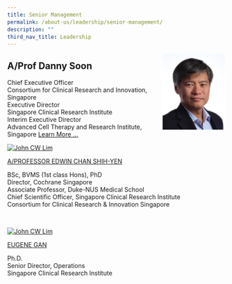 ```yaml
---
title: Senior Management
permalink: /about-us/leadership/senior-management/
description: ""
third_nav_title: Leadership
---
```

<img src="/images/Leadership/Senior%20Management/a-prof-danny-soon.png" style="width:150px" align="right">

A/Prof Danny Soon
---------------------

Chief Executive Officer  
Consortium for Clinical Research and Innovation, Singapore  
Executive Director  
Singapore Clinical Research Institute  
Interim Executive Director  
Advanced Cell Therapy and Research Institute, Singapore
[Learn More ...](/bio/dr-danny-soon)


[![John CW Lim](https://www.scri.edu.sg/wp-content/uploads/2016/03/3_PROFESSOR-EDWIN-CHAN-SHIH-YEN.jpg)](https://www.scri.edu.sg/about-us/leadership/senior-management/aprof-edwin-chan-shih-yen/)

[A/PROFESSOR EDWIN CHAN SHIH-YEN](https://www.scri.edu.sg/about-us/leadership/senior-management/aprof-edwin-chan-shih-yen/)

BSc, BVMS (1st class Hons), PhD  
Director, Cochrane Singapore  
Associate Professor, Duke-NUS Medical School  
Chief Scientific Officer, Singapore Clinical Research Institute  
Consortium for Clinical Research &amp; Innovation Singapore

&nbsp;

[![John CW Lim](https://www.scri.edu.sg/wp-content/uploads/2022/03/eugene.png)](https://www.scri.edu.sg/about-us/leadership/senior-management/eugene-gan/)

[EUGENE GAN](https://www.scri.edu.sg/about-us/leadership/senior-management/eugene-gan/)

Ph.D.  
Senior Director, Operations  
Singapore Clinical Research Institute